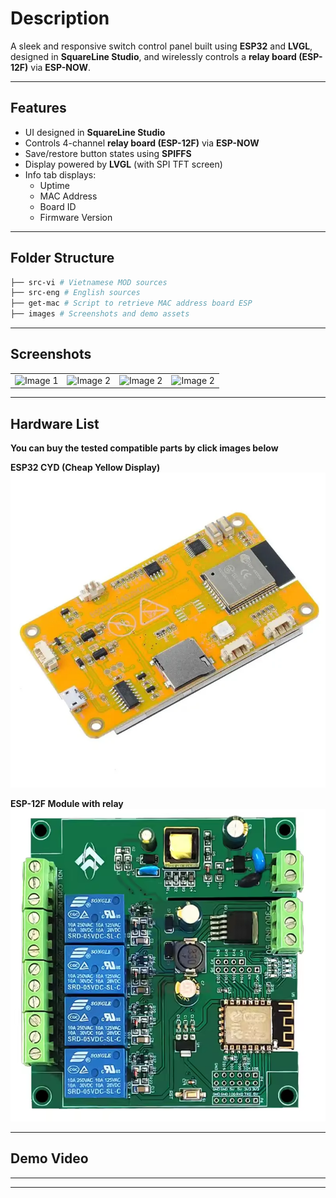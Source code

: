 
# Description

A sleek and responsive switch control panel built using **ESP32** and **LVGL**, designed in **SquareLine Studio**, and wirelessly controls a **relay board (ESP-12F)** via **ESP-NOW**.

---

## Features

- UI designed in **SquareLine Studio**
- Controls 4-channel **relay board (ESP-12F)** via **ESP-NOW**
- Save/restore button states using **SPIFFS**
- Display powered by **LVGL** (with SPI TFT screen)
- Info tab displays:
  - Uptime  
  - MAC Address  
  - Board ID  
  - Firmware Version  

---

## Folder Structure 

```sh
├── src-vi # Vietnamese MOD sources
├── src-eng # English sources
├── get-mac # Script to retrieve MAC address board ESP
├── images # Screenshots and demo assets 
```

---

## Screenshots

<table>
  <tr>
    <td><img src="https://github.com/pangcrd/cyd-lvgl-esp12f/blob/main/images/cyd-pic0.png" alt="Image 1" width="400"/></td>
    <td><img src="https://github.com/pangcrd/cyd-lvgl-esp12f/blob/main/images/cyd-pic1.png" alt="Image 2" width="400"/></td> 
    <td><img src="https://github.com/pangcrd/cyd-lvgl-esp12f/blob/main/images/cyd-pic2.png" alt="Image 2" width="400"/></td> 
    <td><img src="https://github.com/pangcrd/cyd-lvgl-esp12f/blob/main/images/cyd-pic3.png" alt="Image 2" width="400"/></td> 
  </tr>
</table> 

---

## Hardware List

**You can buy the tested compatible parts by click images below**  

**ESP32 CYD (Cheap Yellow Display)**
[![cyd](https://github.com/pangcrd/cyd-lvgl-esp12f/blob/main/images/esp32cyd.png)](https://s.click.aliexpress.com/e/_oBfo3DO)  

**ESP-12F Module with relay**
[![esp12f](https://github.com/pangcrd/cyd-lvgl-esp12f/blob/main/images/relayesp12.png)](https://s.click.aliexpress.com/e/_oC5nlQY)

---  

## Demo Video

****
---
